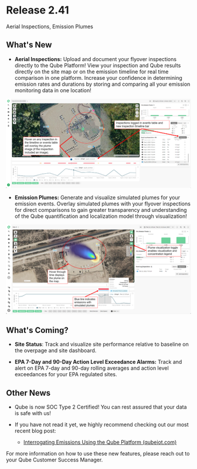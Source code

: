 # Release 2.41

Aerial Inspections, Emission Plumes

<!-- truncate -->

## What's New

- **Aerial Inspections:** Upload and document your flyover inspections
  directly to the Qube Platform! View your inspection and Qube results
  directly on the site map or on the emission timeline for real time
  comparison in one platform. Increase your confidence in determining
  emission rates and durations by storing and comparing all your
  emission monitoring data in one location!

![](./media/2024-10-23-2.41-Release-Notes/ee222678860a48e78a1c78f4fcd3b9cd8c304e6d.png)


- **Emission Plumes:** Generate and visualize simulated plumes for your
  emission events. Overlay simulated plumes with your flyover
  inspections for direct comparisons to gain greater transparency and
  understanding of the Qube quantification and localization model
  through visualization!

![](./media/2024-10-23-2.41-Release-Notes/b46992e44d4dfa2695e459fa91a7626abc040312.png)


## What's Coming?

- **Site Status**: Track and visualize site performance relative to
  baseline on the overpage and site dashboard.

- **EPA 7-Day and 90-Day Action Level Exceedance Alarms:** Track and
  alert on EPA 7-day and 90-day rolling averages and action level
  exceedances for your EPA regulated sites.

## Other News

- Qube is now SOC Type 2 Certified! You can rest assured that your data
  is safe with us!

- If you have not read it yet, we highly recommend checking out our most
  recent blog post:

  - [Interrogating Emissions Using the Qube Platform
    (qubeiot.com)](https://www.qubeiot.com/resources-news/interrogating-emissions-using-the-qube-platform)

For more information on how to use these new features, please reach out
to your Qube Customer Success Manager.
